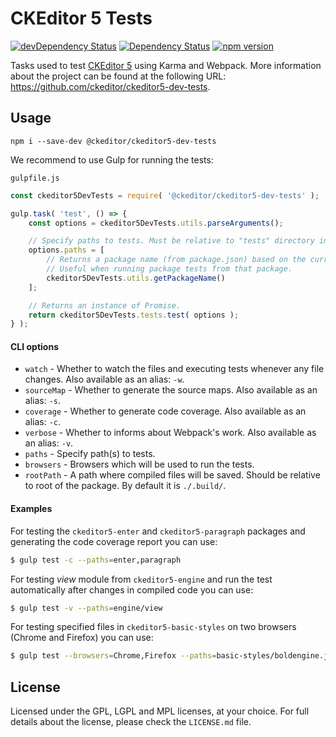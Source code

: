 CKEditor 5 Tests
===================

[![devDependency Status](https://david-dm.org/ckeditor/ckeditor5-dev-tests/dev-status.svg)](https://david-dm.org/ckeditor/ckeditor5-dev-tests#info=devDependencies)
[![Dependency Status](https://david-dm.org/ckeditor/ckeditor5-dev-tests/status.svg)](https://david-dm.org/ckeditor/ckeditor5-dev-tests#info=dependencies)
[![npm version](https://badge.fury.io/js/%40ckeditor%2Fckeditor5-dev-tests.svg)](https://www.npmjs.com/package/@ckeditor/ckeditor5-dev-tests)

Tasks used to test [CKEditor 5](https://ckeditor5.github.io) using Karma and Webpack. More information about the project can be found at the following URL: <https://github.com/ckeditor/ckeditor5-dev-tests>.

## Usage

```
npm i --save-dev @ckeditor/ckeditor5-dev-tests
```

We recommend to use Gulp for running the tests:

`gulpfile.js`

```js
const ckeditor5DevTests = require( '@ckeditor/ckeditor5-dev-tests' );

gulp.task( 'test', () => {
	const options = ckeditor5DevTests.utils.parseArguments();

	// Specify paths to tests. Must be relative to "tests" directory inside `options.rootPath`.
	options.paths = [
		// Returns a package name (from package.json) based on the current working directory. 
		// Useful when running package tests from that package.
		ckeditor5DevTests.utils.getPackageName()
	];

	// Returns an instance of Promise.
	return ckeditor5DevTests.tests.test( options );
} );
```

#### CLI options

* `watch` - Whether to watch the files and executing tests whenever any file changes. Also available as an alias: `-w`.
* `sourceMap` - Whether to generate the source maps. Also available as an alias: `-s`. 
* `coverage` - Whether to generate code coverage. Also available as an alias: `-c`.
* `verbose` - Whether to informs about Webpack's work. Also available as an alias: `-v`.
* `paths` - Specify path(s) to tests.
* `browsers` - Browsers which will be used to run the tests.
* `rootPath` - A path where compiled files will be saved. Should be relative to root of the package. By default it is `./.build/`.

#### Examples

For testing the `ckeditor5-enter` and `ckeditor5-paragraph` packages and generating the code coverage report you can use:

```bash
$ gulp test -c --paths=enter,paragraph
```

For testing *view* module from `ckeditor5-engine` and run the test automatically after changes in compiled code you can use:

```bash
$ gulp test -v --paths=engine/view
```

For testing specified files in `ckeditor5-basic-styles` on two browsers (Chrome and Firefox) you can use:

```bash
$ gulp test --browsers=Chrome,Firefox --paths=basic-styles/boldengine.js,basic-styles/italicengine.js
```

## License 

Licensed under the GPL, LGPL and MPL licenses, at your choice. For full details about the license, please check the `LICENSE.md` file.
